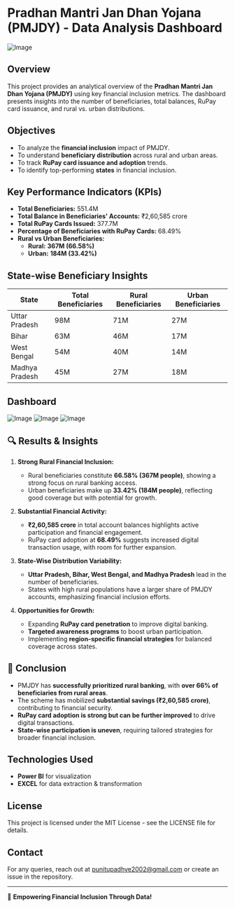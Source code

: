 # Pradhan Mantri Jan Dhan Yojana (PMJDY) - Data Analysis Dashboard

![Image](https://github.com/user-attachments/assets/78c6221b-b91a-4d89-94d1-92098f1a9f19)

## Overview
This project provides an analytical overview of the **Pradhan Mantri Jan Dhan Yojana (PMJDY)** using key financial inclusion metrics. The dashboard presents insights into the number of beneficiaries, total balances, RuPay card issuance, and rural vs. urban distributions.

## Objectives
- To analyze the **financial inclusion** impact of PMJDY.
- To understand **beneficiary distribution** across rural and urban areas.
- To track **RuPay card issuance and adoption** trends.
- To identify top-performing **states** in financial inclusion.

## Key Performance Indicators (KPIs)
- **Total Beneficiaries:** 551.4M
- **Total Balance in Beneficiaries' Accounts:** ₹2,60,585 crore
- **Total RuPay Cards Issued:** 377.7M
- **Percentage of Beneficiaries with RuPay Cards:** 68.49%
- **Rural vs Urban Beneficiaries:**
  - **Rural:** **367M (66.58%)**
  - **Urban:** **184M (33.42%)**

## State-wise Beneficiary Insights
| State          | Total Beneficiaries | Rural Beneficiaries | Urban Beneficiaries |
|---------------|-------------------|--------------------|-------------------|
| Uttar Pradesh | 98M               | 71M                | 27M               |
| Bihar         | 63M               | 46M                | 17M               |
| West Bengal   | 54M               | 40M                | 14M               |
| Madhya Pradesh | 45M              | 27M                | 18M               |

## Dashboard

![Image](https://github.com/user-attachments/assets/fdbf05aa-1b69-453c-aa04-ec1a047b5614)
![Image](https://github.com/user-attachments/assets/f1a25d77-2530-4eaf-9982-12544477b876)
![Image](https://github.com/user-attachments/assets/4e1fac26-793d-4e74-80bf-9b7e7e710c4d)


## 🔍 Results & Insights

1. **Strong Rural Financial Inclusion:**
   - Rural beneficiaries constitute **66.58% (367M people)**, showing a strong focus on rural banking access.
   - Urban beneficiaries make up **33.42% (184M people)**, reflecting good coverage but with potential for growth.

2. **Substantial Financial Activity:**
   - **₹2,60,585 crore** in total account balances highlights active participation and financial engagement.
   - RuPay card adoption at **68.49%** suggests increased digital transaction usage, with room for further expansion.

3. **State-Wise Distribution Variability:**
   - **Uttar Pradesh, Bihar, West Bengal, and Madhya Pradesh** lead in the number of beneficiaries.
   - States with high rural populations have a larger share of PMJDY accounts, emphasizing financial inclusion efforts.

4. **Opportunities for Growth:**
   - Expanding **RuPay card penetration** to improve digital banking.
   - **Targeted awareness programs** to boost urban participation.
   - Implementing **region-specific financial strategies** for balanced coverage across states.

## 📌 Conclusion

- PMJDY has **successfully prioritized rural banking**, with **over 66% of beneficiaries from rural areas**.
- The scheme has mobilized **substantial savings (₹2,60,585 crore)**, contributing to financial security.
- **RuPay card adoption is strong but can be further improved** to drive digital transactions.
- **State-wise participation is uneven**, requiring tailored strategies for broader financial inclusion.
   
## Technologies Used
- **Power BI** for visualization
- **EXCEL** for data extraction & transformation

## License
This project is licensed under the MIT License - see the LICENSE file for details.

## Contact
For any queries, reach out at punitupadhye2002@gmail.com or create an issue in the repository.

---
🚀 **Empowering Financial Inclusion Through Data!**
